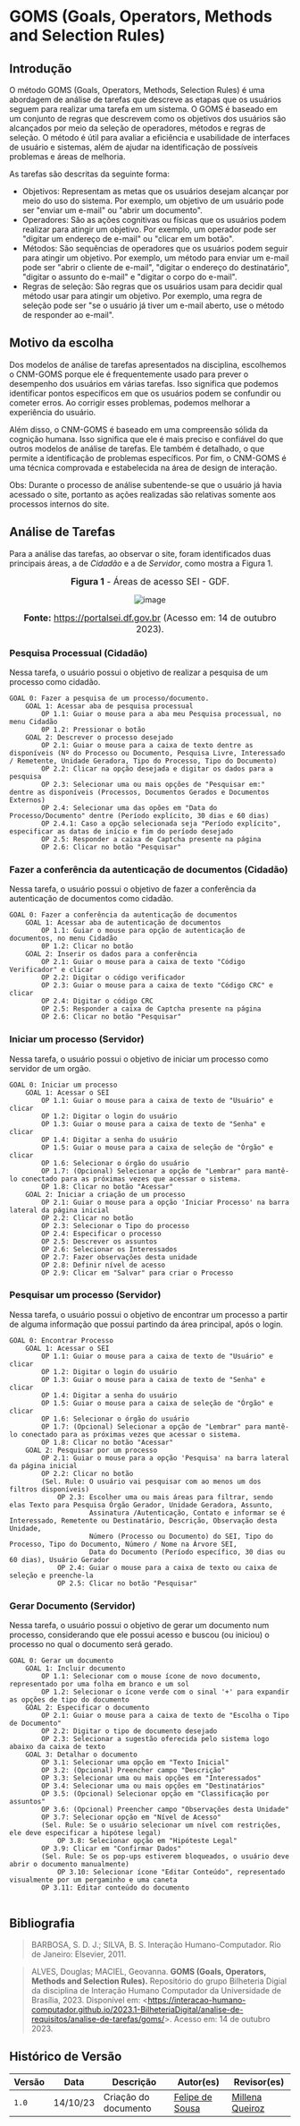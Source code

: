 # GOMS (Goals, Operators, Methods and Selection Rules)

## Introdução

O método GOMS (Goals, Operators, Methods, Selection Rules) é uma abordagem de análise de tarefas que descreve as etapas que os usuários seguem para realizar uma tarefa em um sistema. O GOMS é baseado em um conjunto de regras que descrevem como os objetivos dos usuários são alcançados por meio da seleção de operadores, métodos e regras de seleção. O método é útil para avaliar a eficiência e usabilidade de interfaces de usuário e sistemas, além de ajudar na identificação de possíveis problemas e áreas de melhoria.

As tarefas são descritas da seguinte forma:

- Objetivos: Representam as metas que os usuários desejam alcançar por meio do uso do sistema. Por exemplo, um objetivo de um usuário pode ser "enviar um e-mail" ou "abrir um documento".
- Operadores: São as ações cognitivas ou físicas que os usuários podem realizar para atingir um objetivo. Por exemplo, um operador pode ser "digitar um endereço de e-mail" ou "clicar em um botão".
- Métodos: São sequências de operadores que os usuários podem seguir para atingir um objetivo. Por exemplo, um método para enviar um e-mail pode ser "abrir o cliente de e-mail", "digitar o endereço do destinatário", "digitar o assunto do e-mail" e "digitar o corpo do e-mail".
- Regras de seleção: São regras que os usuários usam para decidir qual método usar para atingir um objetivo. Por exemplo, uma regra de seleção pode ser "se o usuário já tiver um e-mail aberto, use o método de responder ao e-mail".

## Motivo da escolha

Dos modelos de análise de tarefas apresentados na disciplina, escolhemos o CNM-GOMS porque ele é frequentemente usado para prever o desempenho dos usuários em várias tarefas. Isso significa que podemos identificar pontos específicos em que os usuários podem se confundir ou cometer erros. Ao corrigir esses problemas, podemos melhorar a experiência do usuário.

Além disso, o CNM-GOMS é baseado em uma compreensão sólida da cognição humana. Isso significa que ele é mais preciso e confiável do que outros modelos de análise de tarefas. Ele também é detalhado, o que permite a identificação de problemas específicos. Por fim, o CNM-GOMS é uma técnica comprovada e estabelecida na área de design de interação.

Obs: Durante o processo de análise subentende-se que o usuário já havia acessado o site, portanto as ações realizadas são relativas somente aos processos internos do site.

## Análise de Tarefas

Para a análise das tarefas, ao observar o site, foram identificados duas principais áreas, a de _Cidadão_ e a de _Servidor_, como mostra a Figura 1.

<font size="3"><p style="text-align: center"><b>Figura 1</b> - Áreas de acesso SEI - GDF.</p></font>

<center>

<img src="https://github.com/Interacao-Humano-Computador/2023.2-SEI-GDF/assets/95441810/4566468e-ff46-44f6-8126-b813adfa489e" data-origin="https://github.com/Interacao-Humano-Computador/2023.2-SEI-GDF/assets/95441810/4566468e-ff46-44f6-8126-b813adfa489e" alt="image">

</center>

<font size="3"><p style="text-align: center"><b>Fonte:</b> https://portalsei.df.gov.br (Acesso em: 14 de outubro 2023).</p></font>

### Pesquisa Processual (Cidadão)

Nessa tarefa, o usuário possui o objetivo de realizar a pesquisa de um processo como cidadão.

```
GOAL 0: Fazer a pesquisa de um processo/documento.
    GOAL 1: Acessar aba de pesquisa processual
        OP 1.1: Guiar o mouse para a aba meu Pesquisa processual, no menu Cidadão
        0P 1.2: Pressionar o botão
    GOAL 2: Descrever o processo desejado
        OP 2.1: Guiar o mouse para a caixa de texto dentre as disponíveis (Nº do Processo ou Documento, Pesquisa Livre, Interessado / Remetente, Unidade Geradora, Tipo do Processo, Tipo do Documento)
        OP 2.2: Clicar na opção desejada e digitar os dados para a pesquisa
        OP 2.3: Selecionar uma ou mais opções de "Pesquisar em:" dentre as disponíveis (Processos, Documentos Gerados e Documentos Externos)
        OP 2.4: Selecionar uma das opões em "Data do Processo/Documento" dentre (Período explícito, 30 dias e 60 dias)
        OP 2.4.1: Caso a opção selecionada seja "Período explícito", especificar as datas de início e fim do período desejado
        OP 2.5: Responder a caixa de Captcha presente na página
        OP 2.6: Clicar no botão "Pesquisar"

```

### Fazer a conferência da autenticação de documentos (Cidadão)

Nessa tarefa, o usuário possui o objetivo de fazer a conferência da autenticação de documentos como cidadão.

```
GOAL 0: Fazer a conferência da autenticação de documentos
    GOAL 1: Acessar aba de autenticação de documentos
        OP 1.1: Guiar o mouse para opção de autenticação de documentos, no menu Cidadão
        0P 1.2: Clicar no botão
    GOAL 2: Inserir os dados para a conferência
        OP 2.1: Guiar o mouse para a caixa de texto "Código Verificador" e clicar
        OP 2.2: Digitar o código verificador
        OP 2.3: Guiar o mouse para a caixa de texto "Código CRC" e clicar
        OP 2.4: Digitar o código CRC
        OP 2.5: Responder a caixa de Captcha presente na página
        OP 2.6: Clicar no botão "Pesquisar"

```

### Iniciar um processo (Servidor)

Nessa tarefa, o usuário possui o objetivo de iniciar um processo como servidor de um orgão.

```
GOAL 0: Iniciar um processo
    GOAL 1: Acessar o SEI
        OP 1.1: Guiar o mouse para a caixa de texto de "Usuário" e clicar
        OP 1.2: Digitar o login do usuário
        OP 1.3: Guiar o mouse para a caixa de texto de "Senha" e clicar
        OP 1.4: Digitar a senha do usuário
        OP 1.5: Guiar o mouse para a caixa de seleção de "Órgão" e clicar
        OP 1.6: Selecionar o órgão do usuário
        OP 1.7: (Opcional) Selecionar a opção de "Lembrar" para mantê-lo conectado para as próximas vezes que acessar o sistema.
        OP 1.8: Clicar no botão "Acessar"
    GOAL 2: Iniciar a criação de um processo
        OP 2.1: Guiar o mouse para a opção 'Iniciar Processo' na barra lateral da página inicial
        OP 2.2: Clicar no botão
        OP 2.3: Selecionar o Tipo do processo
        OP 2.4: Especificar o processo
        OP 2.5: Descrever os assuntos
        OP 2.6: Selecionar os Interessados
        OP 2.7: Fazer observações desta unidade
        OP 2.8: Definir nível de acesso
        OP 2.9: Clicar em "Salvar" para criar o Processo
```

### Pesquisar um processo (Servidor)

Nessa tarefa, o usuário possui o objetivo de encontrar um processo a partir de alguma informação que possui partindo da área principal, após o login.

```
GOAL 0: Encontrar Processo
    GOAL 1: Acessar o SEI
        OP 1.1: Guiar o mouse para a caixa de texto de "Usuário" e clicar
        OP 1.2: Digitar o login do usuário
        OP 1.3: Guiar o mouse para a caixa de texto de "Senha" e clicar
        OP 1.4: Digitar a senha do usuário
        OP 1.5: Guiar o mouse para a caixa de seleção de "Órgão" e clicar
        OP 1.6: Selecionar o órgão do usuário
        OP 1.7: (Opcional) Selecionar a opção de "Lembrar" para mantê-lo conectado para as próximas vezes que acessar o sistema.
        OP 1.8: Clicar no botão "Acessar"
    GOAL 2: Pesquisar por um processo
        OP 2.1: Guiar o mouse para a opção 'Pesquisa' na barra lateral da página inicial
        OP 2.2: Clicar no botão
        (Sel. Rule: O usuário vai pesquisar com ao menos um dos filtros disponíveis)
            OP 2.3: Escolher uma ou mais áreas para filtrar, sendo elas Texto para Pesquisa Órgão Gerador, Unidade Geradora, Assunto,
                    Assinatura /Autenticação, Contato e informar se é Interessado, Remetente ou Destinatário, Descrição, Observação desta Unidade,
                    Número (Processo ou Documento) do SEI, Tipo do Processo, Tipo do Documento, Número / Nome na Árvore SEI,
                    Data do Documento (Período específico, 30 dias ou 60 dias), Usuário Gerador
            OP 2.4: Guiar o mouse para a caixa de texto ou caixa de seleção e preenche-la
            OP 2.5: Clicar no botão "Pesquisar"

```

### Gerar Documento (Servidor)

Nessa tarefa, o usuário possui o objetivo de gerar um documento num processo, considerando que ele possui acesso e buscou (ou iniciou) o processo no qual o documento será gerado.

```
GOAL 0: Gerar um documento
    GOAL 1: Incluir documento
        OP 1.1: Selecionar com o mouse ícone de novo documento, representado por uma folha em branco e um sol
        OP 1.2: Selecionar o ícone verde com o sinal '+' para expandir as opções de tipo do documento
    GOAL 2: Especificar o documento
        OP 2.1: Guiar o mouse para a caixa de texto de "Escolha o Tipo de Documento"
        OP 2.2: Digitar o tipo de documento desejado
        OP 2.3: Selecionar a sugestão oferecida pelo sistema logo abaixo da caixa de texto
    GOAL 3: Detalhar o documento
        OP 3.1: Selecionar uma opção em "Texto Inicial"
        OP 3.2: (Opcional) Preencher campo "Descrição"
        OP 3.3: Selecionar uma ou mais opções em "Interessados"
        OP 3.4: Selecionar uma ou mais opções em "Destinatários"
        OP 3.5: (Opcional) Selecionar opção em "Classificação por assuntos"
        OP 3.6: (Opcional) Preencher campo "Observações desta Unidade"
        OP 3.7: Selecionar opção em "Nível de Acesso"
        (Sel. Rule: Se o usuário selecionar um nível com restrições, ele deve especificar a hipótese legal)
            OP 3.8: Selecionar opção em "Hipóteste Legal"
        OP 3.9: Clicar em "Confirmar Dados"
        (Sel. Rule: Se os pop-ups estiverem bloqueados, o usuário deve abrir o documento manualmente)
            OP 3.10: Selecionar ícone "Editar Conteúdo", representado visualmente por um pergaminho e uma caneta
        OP 3.11: Editar conteúdo do documento
        
```

## Bibliografia

> BARBOSA, S. D. J.; SILVA, B. S. Interação Humano-Computador. Rio de Janeiro: Elsevier, 2011.

> ALVES, Douglas; MACIEL, Geovanna. **GOMS (Goals, Operators, Methods and Selection Rules).** Repositório do grupo Bilheteria Digial da disciplina de Interação Humano Computador da Universidade de Brasília, 2023. Disponível em: <<https://interacao-humano-computador.github.io/2023.1-BilheteriaDigital/analise-de-requisitos/analise-de-tarefas/goms/>>. Acesso em: 14 de outubro 2023.

## Histórico de Versão

| Versão | Data     | Descrição            | Autor(es)                                     | Revisor(es)                                          |
| ------ | -------- | -------------------- | --------------------------------------------- | ---------------------------------------------------- |
| `1.0`  | 14/10/23 | Criação do documento | [Felipe de Sousa](https://github.com/fsousac) | [Millena Queiroz](https://github.com/millenaqueiroz) |
